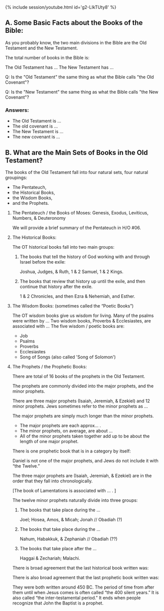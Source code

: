 
{% include session/youtube.html id='g2-LIkTUty8' %}

## A. Some Basic Facts about the Books of the Bible:

As you probably know, the two main divisions in the Bible are the Old Testament and the New Testament.

The total number of books in the Bible is:

  The Old Testament has …
  The New Testament has …


Q: Is the "Old Testament" the same thing as what the Bible calls "the Old Covenant"?

Q: Is the "New Testament" the same thing as what the Bible calls "the New Covenant"?

### Answers:

* The Old Testament is …
* The old covenant is …
* The New Testament is …
* The new covenant is …


## B. What are the Main Sets of Books in the Old Testament?

The books of the Old Testament fall into four natural sets, four natural groupings:

- The Pentateuch,
- the Historical Books,
- the Wisdom Books,
- and the Prophets.

1. The Pentateuch / the Books of Moses: Genesis, Exodus, Leviticus, Numbers, & Deuteronomy

   We will provide a brief summary of the Pentateuch in H/O #06.

2. The Historical Books:

   The OT historical books fall into two main groups:

     1. The books that tell the history of God working with and through Israel before the exile:

        Joshua, Judges, & Ruth, 1 & 2 Samuel, 1 & 2 Kings.

     2. The books that review that history up until the exile, and then continue that history after the exile.

        1 & 2 Chronicles, and then Ezra & Nehemiah, and Esther.

3. The Wisdom Books: (sometimes called the “Poetic Books”)

   The OT wisdom books give us wisdom for living. Many of the psalms were written by … Two wisdom books, Proverbs & Ecclesiastes, are associated with … The five wisdom / poetic books are:

   - Job
   - Psalms
   - Proverbs
   - Ecclesiastes
   - Song of Songs (also called 'Song of Solomon')

4. The Prophets / the Prophetic Books:

   There are total of 16 books of the prophets in the Old Testament.

   The prophets are commonly divided into the major prophets, and the minor prophets.

   There are three major prophets (Isaiah, Jeremiah, & Ezekiel) and 12 minor prophets. Jews sometimes refer to the minor prophets as …

   The major prophets are simply much longer than the minor prophets.

     * The major prophets are each approx… .
     * The minor prophets, on average, are about …
     * All of the minor prophets taken together add up to be about the length of one major prophet.

   There is one prophetic book that is in a category by itself:

   Daniel is not one of the major prophets, and Jews do not include it with “the Twelve.”

   The three major prophets are (Isaiah, Jeremiah, & Ezekiel) are in the order that they fall into chronologically.

   [The book of Lamentations is associated with … . ]

   The twelve minor prophets naturally divide into three groups:

     1. The books that take place during the …

        Joel; Hosea, Amos, & Micah; Jonah // Obadiah (?)

     2. The books that take place during the …

         Nahum, Habakkuk, & Zephaniah // Obadiah (??)

     3. The books that take place after the …

        Haggai & Zechariah; Malachi.

   There is broad agreement that the last historical book written was:

   There is also broad agreement that the last prophetic book written was:

   They were both written around 450 BC. The period of time from after them until when Jesus comes is often called “the 400 silent years.” It is also called “the inter-testamental period.” It ends when people recognize that John the Baptist is a prophet.

